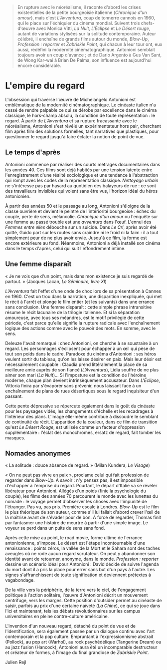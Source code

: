 > En rupture avec le néoréalisme, il raconte d'abord les crises existentielles de la petite bourgeoisie italienne (_Chronique d'un amour_), mais c'est _L'Avventura_, coup de tonnerre cannois en 1960, qui le place sur l'échiquier du cinéma mondial. Suivent trois chefs-d'œuvre avec Monica Vitti, _La Nuit_, _L'Éclipse_ et _Le Désert rouge_, autant de variations stylisées sur la solitude contemporaine. Auteur célébré, il enchaîne de grands films autour du monde, _Blow-Up_, _Profession : reporter_ et _Zabriskie Point_, qui chacun à leur tour ont, eux aussi, redéfini la modernité cinématographique. Antonioni semblait toujours avoir un coup d'avance ; et de Dario Argento à Gus Van Sant, de Wong Kar-wai à Brian De Palma, son influence est aujourd'hui encore considérable.

# L'empire du regard

L'obsession qui traverse l'œuvre de Michelangelo Antonioni est emblématique de la modernité cinématographique. Le cinéaste italien n'a cessé de rendre palpable ce qui se dérobe par excellence dans le cinéma classique, le hors-champ absolu, la condition de toute représentation : le regard. À partir de _L'Avventura_ et sa rupture fracassante avec le néoréalisme, Antonioni s'est révélé un expérimentateur hors pair, cherchant film après film des solutions formelles, tant narratives que plastiques, pour questionner le regard jusqu'à faire éclater la notion de point de vue.

## Le temps d'après

Antonioni commence par réaliser des courts métrages documentaires dans les années 40. Ces films sont déjà habités par une tension latente entre l'enregistrement d'une réalité sociologique et une tendance à l'abstraction qui rompt avec les codes de la représentation classique. _Nettoyage urbain_ ne s'intéresse pas par hasard au quotidien des balayeurs de rue : ce sont des travailleurs invisibles qui voient sans être vus, l'horizon idéal du héros antonionien.

À partir des années 50 et le passage au long, Antonioni s'éloigne de la classe ouvrière et devient le peintre de l'intériorité bourgeoise : échec du couple, perte de sens, mélancolie. _Chronique d'un amour_ ou l'enquête sur une femme au passé trouble est une _avventura_ dans l'œuf. L'ennui des _Femmes entre elles_ débouche sur un suicide. Dans _Le Cri_, après avoir été quitté, Guido part sur les routes sans craindre ni le froid ni la faim : il a tout simplement peur de ne plus avoir envie. Jusqu'à ce film, la forme est encore extérieure au fond. Néanmoins, Antonioni a déjà installé son cinéma dans le temps d'après, celui qui suit l'effondrement intime.

## Une femme disparaît

« Je ne vois que d'un point, mais dans mon existence je suis regardé de partout. » (Jacques Lacan, _Le Séminaire, livre XI_)

_L'Avventura_ fait l'effet d'une onde de choc lors de sa présentation à Cannes en 1960. C'est un trou dans la narration, une disparition inexpliquée, qui met le récit à l'arrêt et plonge le film entier (et les suivants) dans une errance sans conclusion. Une femme disparaît : cette simple phrase intransitive résume le récit lacunaire de la trilogie italienne. Et si la séparation amoureuse, avec tous ses méandres, est le motif privilégié de cette période, c'est parce qu'elle signifie la rupture radicale avec l'enchaînement logique des actions comme avec le pouvoir des mots. En somme, avec le sens.

Deleuze l'avait remarqué : chez Antonioni, on cherche à se soustraire à un regard. Les personnages s'éclipsent pour échapper à un œil qui pèse de tout son poids dans le cadre. Paradoxe du cinéma d'Antonioni : ses héros veulent sortir du tableau, qu'on les laisse désirer en paix. Mais leur désir est nécessairement coupable : Claudia prend littéralement la place de sa meilleure amie auprès de son fiancé (_L'Avventura_), Lidia souffre de ne plus aimer son mari (_La Nuit_)... Si l'imposture est la condition de l'héroïne moderne, chaque plan devient intrinsèquement accusateur. Dans _L'Éclipse_, Vittoria finira par s'évaporer sans prévenir, nous laissant face à un enchaînement de plans de rues désertiques sous le regard inquisiteur d'un passant.

Cette pente dépressive se répercute également dans le goût du cinéaste pour les paysages vidés, les changements d'échelle et les recadrages à l'intérieur des plans. L'image elle-même contribue à dissoudre le semblant de continuité du récit. L'apparition de la couleur, dans ce film de transition qu'est _Le Désert Rouge_, est utilisée comme un facteur d'oppression supplémentaire : l'éclat des monochromes, ersatz de regard, fait tomber les masques.

## Nomades anonymes

« La solitude : douce absence de regard. » (Milan Kundera, _Le Visage_)

« On ne peut pas vivre en paix », proclame celui qui fait profession de regarder dans _Blow-Up_. À savoir : n'y pensez pas, il est impossible d'échapper à l'emprise du regard. Pourtant, le départ d'Italie va se révéler libérateur pour Antonioni. Allégés d'un poids (finie la psychologie du couple), les films des années 70 parcourent le monde avec les lunettes du nomade : le voyage permet d'observer les choses avec l'impunité de l'étranger. Pas vu, pas pris. Première escale à Londres. _Blow-Up_ est le film le plus théorique de son auteur, comme s'il lui fallait d'abord crever l'œil de la maîtrise avant de s'évader pour de bon. À force de regarder, Thomas finit par fantasmer une histoire de meurtre à partir d'une simple image. Le voyeur se perd dans un puits de sens sans fond.

Après cette mise au point, le road movie, forme ultime de l'errance antonionienne, s'impose. Le désert est l'étape incontournable d'une renaissance : points zéros, la vallée de la Mort et le Sahara sont des taches aveugles où ne rode aucun regard scrutateur. On peut y abandonner son identité avant de retourner, anonyme, dans le monde. _Profession : reporter_ dessine un scénario idéal pour Antonioni : David décide de suivre l'agenda du mort dont il a pris la place pour errer sans but d'un pays à l'autre. Les signes s'affranchissent de toute signification et deviennent prétextes à vagabondage.

De la ville vers la périphérie, de la terre vers le ciel, de l'engagement politique à l'action solitaire, l'œuvre d'Antonioni décrit un mouvement centrifuge, vers les marges. Cette position d'outsider permet au cinéaste de saisir, parfois au prix d'une certaine naïveté (_La Chine_), ce qui se joue dans l'ici et maintenant, tels les débats révolutionnaires sur les campus universitaires en pleine contre-culture américaine.

L'invention d'un nouveau regard, détaché du point de vue et de l'identification, sera également passée par un dialogue continu avec l'art contemporain et la pop culture. Empruntant à l'expressionnisme abstrait (Pollock), au pop art (Warhol), au rock psychédélique (Tangerine Dream) ou au jazz fusion (Hancock), Antonioni aura été un incomparable destructeur et créateur de formes, à l'image du final grandiose de _Zabriskie Point_.

<div class="author">Julien Rejl</div>
